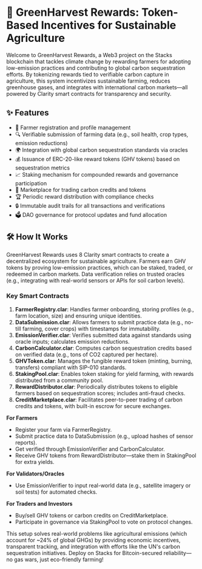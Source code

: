 # 🌿 GreenHarvest Rewards: Token-Based Incentives for Sustainable Agriculture

Welcome to GreenHarvest Rewards, a Web3 project on the Stacks blockchain that tackles climate change by rewarding farmers for adopting low-emission practices and contributing to global carbon sequestration efforts. By tokenizing rewards tied to verifiable carbon capture in agriculture, this system incentivizes sustainable farming, reduces greenhouse gases, and integrates with international carbon markets—all powered by Clarity smart contracts for transparency and security.

## ✨ Features
- 📝 Farmer registration and profile management
- 🔍 Verifiable submission of farming data (e.g., soil health, crop types, emission reductions)
- 🌍 Integration with global carbon sequestration standards via oracles
- 💰 Issuance of ERC-20-like reward tokens (GHV tokens) based on sequestration metrics
- 📈 Staking mechanism for compounded rewards and governance participation
- 🛒 Marketplace for trading carbon credits and tokens
- 🏆 Periodic reward distribution with compliance checks
- 🔒 Immutable audit trails for all transactions and verifications
- 🗳️ DAO governance for protocol updates and fund allocation

## 🛠 How It Works
GreenHarvest Rewards uses 8 Clarity smart contracts to create a decentralized ecosystem for sustainable agriculture. Farmers earn GHV tokens by proving low-emission practices, which can be staked, traded, or redeemed in carbon markets. Data verification relies on trusted oracles (e.g., integrating with real-world sensors or APIs for soil carbon levels).

### Key Smart Contracts
1. **FarmerRegistry.clar**: Handles farmer onboarding, storing profiles (e.g., farm location, size) and ensuring unique identities.
2. **DataSubmission.clar**: Allows farmers to submit practice data (e.g., no-till farming, cover crops) with timestamps for immutability.
3. **EmissionVerifier.clar**: Verifies submitted data against standards using oracle inputs; calculates emission reductions.
4. **CarbonCalculator.clar**: Computes carbon sequestration credits based on verified data (e.g., tons of CO2 captured per hectare).
5. **GHVToken.clar**: Manages the fungible reward token (minting, burning, transfers) compliant with SIP-010 standards.
6. **StakingPool.clar**: Enables token staking for yield farming, with rewards distributed from a community pool.
7. **RewardDistributor.clar**: Periodically distributes tokens to eligible farmers based on sequestration scores; includes anti-fraud checks.
8. **CreditMarketplace.clar**: Facilitates peer-to-peer trading of carbon credits and tokens, with built-in escrow for secure exchanges.

**For Farmers**
- Register your farm via FarmerRegistry.
- Submit practice data to DataSubmission (e.g., upload hashes of sensor reports).
- Get verified through EmissionVerifier and CarbonCalculator.
- Receive GHV tokens from RewardDistributor—stake them in StakingPool for extra yields.

**For Validators/Oracles**
- Use EmissionVerifier to input real-world data (e.g., satellite imagery or soil tests) for automated checks.

**For Traders and Investors**
- Buy/sell GHV tokens or carbon credits on CreditMarketplace.
- Participate in governance via StakingPool to vote on protocol changes.

This setup solves real-world problems like agricultural emissions (which account for ~24% of global GHGs) by providing economic incentives, transparent tracking, and integration with efforts like the UN's carbon sequestration initiatives. Deploy on Stacks for Bitcoin-secured reliability—no gas wars, just eco-friendly farming!

